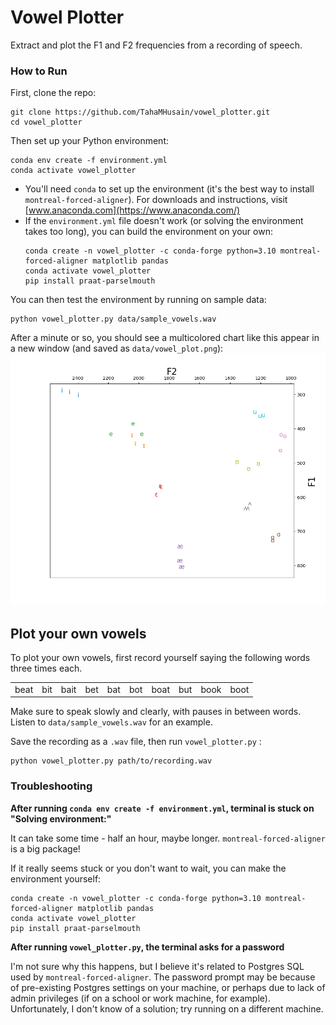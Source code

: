 # Vowel Plotter

Extract and plot the F1 and F2 frequencies from a recording of speech.

### How to Run

First, clone the repo: 
```commandline
git clone https://github.com/TahaMHusain/vowel_plotter.git
cd vowel_plotter
```
Then set up your Python environment:

```commandline
conda env create -f environment.yml
conda activate vowel_plotter
```
* You'll need `conda` to set up the environment (it's the best way to install `montreal-forced-aligner`). For downloads and instructions, visit [www.anaconda.com](https://www.anaconda.com/)
* If the `environment.yml` file doesn't work (or solving the environment takes too long), you can build the environment on your own:
    ```commandline
    conda create -n vowel_plotter -c conda-forge python=3.10 montreal-forced-aligner matplotlib pandas
    conda activate vowel_plotter
    pip install praat-parselmouth
    ```
You can then test the environment by running on sample data:
```commandline
python vowel_plotter.py data/sample_vowels.wav
```

After a minute or so, you should see a multicolored chart like this appear in a new window (and saved as `data/vowel_plot.png`):
![Pretty cool, right?](sample_plot.png)



## Plot your own vowels
To plot your own vowels, first record yourself saying the following words three times each.

|   |   |   |   |   |   |   |   |   |   |
|---|---|---|---|---|---|---|---|---|---|
| beat  |  bit | bait | bet | bat | bot | boat | but | book | boot |

Make sure to speak slowly and clearly, with pauses in between words. Listen to `data/sample_vowels.wav` for an example.

Save the recording as a `.wav` file, then run `vowel_plotter.py` :
```commandline
python vowel_plotter.py path/to/recording.wav
```

### Troubleshooting

**After running `conda env create -f environment.yml`, terminal is stuck on "Solving environment:"**

It can take some time - half an hour, maybe longer. `montreal-forced-aligner` is a big package!

If it really seems stuck or you don't want to wait, you can make the environment yourself:
```commandline
conda create -n vowel_plotter -c conda-forge python=3.10 montreal-forced-aligner matplotlib pandas
conda activate vowel_plotter
pip install praat-parselmouth
```

**After running `vowel_plotter.py`, the terminal asks for a password**

I'm not sure why this happens, but I believe it's related to Postgres SQL used by `montreal-forced-aligner`. The password prompt may be because of 
pre-existing Postgres settings on your machine, or perhaps due to lack of admin privileges (if on a school or work machine, for example). Unfortunately,
I don't know of a solution; try running on a different machine.
